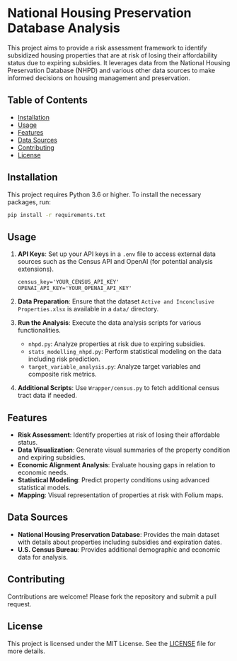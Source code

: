 # National Housing Preservation Database Analysis

This project aims to provide a risk assessment framework to identify subsidized housing properties that are at risk of losing their affordability status due to expiring subsidies. It leverages data from the National Housing Preservation Database (NHPD) and various other data sources to make informed decisions on housing management and preservation.

## Table of Contents

- [Installation](#installation)
- [Usage](#usage)
- [Features](#features)
- [Data Sources](#data-sources)
- [Contributing](#contributing)
- [License](#license)

## Installation

This project requires Python 3.6 or higher. To install the necessary packages, run:

```bash
pip install -r requirements.txt
```

## Usage

1. **API Keys**: Set up your API keys in a `.env` file to access external data sources such as the Census API and OpenAI (for potential analysis extensions).
   ```plaintext
   census_key='YOUR_CENSUS_API_KEY'
   OPENAI_API_KEY='YOUR_OPENAI_API_KEY'
   ```

2. **Data Preparation**: Ensure that the dataset `Active and Inconclusive Properties.xlsx` is available in a `data/` directory.

3. **Run the Analysis**: Execute the data analysis scripts for various functionalities.
   - `nhpd.py`: Analyze properties at risk due to expiring subsidies.
   - `stats_modelling_nhpd.py`: Perform statistical modeling on the data including risk prediction.
   - `target_variable_analysis.py`: Analyze target variables and composite risk metrics.

4. **Additional Scripts**: Use `Wrapper/census.py` to fetch additional census tract data if needed.

## Features

- **Risk Assessment**: Identify properties at risk of losing their affordable status.
- **Data Visualization**: Generate visual summaries of the property condition and expiring subsidies.
- **Economic Alignment Analysis**: Evaluate housing gaps in relation to economic needs.
- **Statistical Modeling**: Predict property conditions using advanced statistical models.
- **Mapping**: Visual representation of properties at risk with Folium maps.

## Data Sources

- **National Housing Preservation Database**: Provides the main dataset with details about properties including subsidies and expiration dates.
- **U.S. Census Bureau**: Provides additional demographic and economic data for analysis.

## Contributing

Contributions are welcome! Please fork the repository and submit a pull request.

## License

This project is licensed under the MIT License. See the [LICENSE](LICENSE) file for more details.